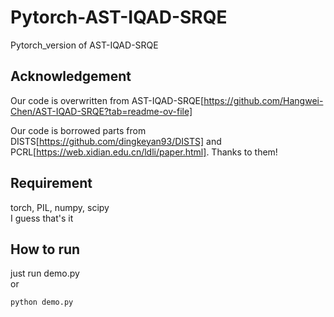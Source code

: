 # Pytorch-AST-IQAD-SRQE
Pytorch_version of AST-IQAD-SRQE

## Acknowledgement
Our code is overwritten from AST-IQAD-SRQE[https://github.com/Hangwei-Chen/AST-IQAD-SRQE?tab=readme-ov-file]

Our code is borrowed parts from DISTS[https://github.com/dingkeyan93/DISTS] and PCRL[https://web.xidian.edu.cn/ldli/paper.html]. Thanks to them!

## Requirement
torch, PIL, numpy, scipy  
I guess that's it

## How to run
just run demo.py  
or
```
python demo.py
```
